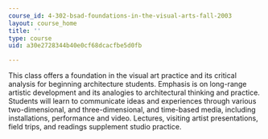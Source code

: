```yaml
---
course_id: 4-302-bsad-foundations-in-the-visual-arts-fall-2003
layout: course_home
title: ''
type: course
uid: a30e2728344b40e0cf68dcacfbe5d0fb

---
```

This class offers a foundation in the visual art practice and its critical analysis for beginning architecture students. Emphasis is on long-range artistic development and its analogies to architectural thinking and practice. Students will learn to communicate ideas and experiences through various two-dimensional, and three-dimensional, and time-based media, including installations, performance and video. Lectures, visiting artist presentations, field trips, and readings supplement studio practice.
